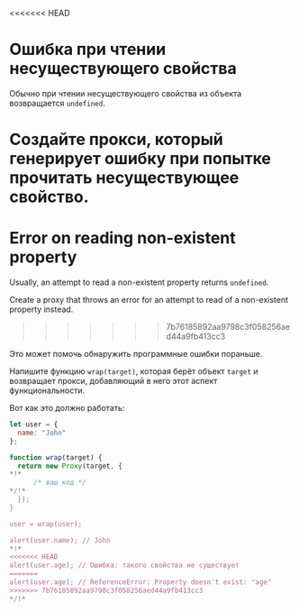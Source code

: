 <<<<<<< HEAD
# Ошибка при чтении несуществующего свойства

Обычно при чтении несуществующего свойства из объекта возвращается `undefined`.

Создайте прокси, который генерирует ошибку при попытке прочитать несуществующее свойство.
=======
# Error on reading non-existent property

Usually, an attempt to read a non-existent property returns `undefined`.

Create a proxy that throws an error for an attempt to read of a non-existent property instead.
>>>>>>> 7b76185892aa9798c3f058256aed44a9fb413cc3

Это может помочь обнаружить программные ошибки пораньше.

Напишите функцию `wrap(target)`, которая берёт объект `target` и возвращает прокси, добавляющий в него этот аспект функциональности.

Вот как это должно работать:

```js
let user = {
  name: "John"
};

function wrap(target) {
  return new Proxy(target, {
*!*
      /* ваш код */
*/!*
  });
}

user = wrap(user);

alert(user.name); // John
*!*
<<<<<<< HEAD
alert(user.age); // Ошибка: такого свойства не существует
=======
alert(user.age); // ReferenceError: Property doesn't exist: "age"
>>>>>>> 7b76185892aa9798c3f058256aed44a9fb413cc3
*/!*
```
